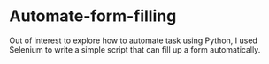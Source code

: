 # Automate-form-filling

Out of interest to explore how to automate task using Python, I used Selenium to write a simple script that can fill up a form automatically.  
